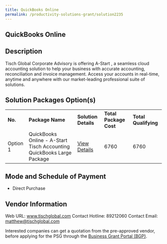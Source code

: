 ```yaml
---
title: QuickBooks Online
permalink: /productivity-solutions-grant/solution2235
---
```


## QuickBooks Online

## Description

Tisch Global Corporate Advisory is offering A-Start , a seamless cloud accounting solution to help your business with accurate accounting, reconciliation and invoice management. Access your accounts in real-time, anytime and anywhere with our market-leading professional suite of solutions.

## Solution Packages Option(s)

<table>
<tr>
<td><b>No.</b></td>
<td><b>Package Name</b></td>
<td><b>Solution Details</b></td>
<td><b>Total Package Cost</b></td>
<td><b>Total Qualifying</b></td>
</tr>
<tr>
<td>Option 1</td>
<td>QuickBooks Online - A-Start Tisch Accounting QuickBooks Large Package</td>
<td><a href='https://www.gobusiness.gov.sg/images/psg/TischGlobal20200717_Desensitised_Annex_3_Part_4.pdf'>View Details</a></td>
<td>6760</td>
<td>6760</td>
</tr>
</table>

## Mode and Schedule of Payment

 - Direct Purchase

## Vendor Information

 Web URL: www.tischglobal.com 
Contact Hotline: 89212060 
Contact Email: matthew@tischglobal.com 


Interested companies can get a quotation from the pre-approved vendor, before applying for the PSG through the <a href='https://www.businessgrants.gov.sg/'>Business Grant Portal (BGP)</a>.
